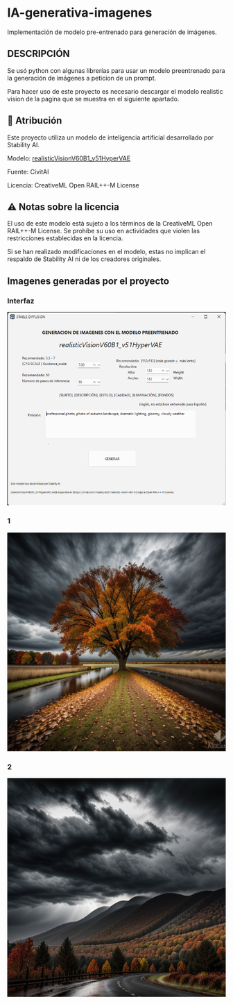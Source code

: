 # IA-generativa-imagenes
Implementación de modelo pre-entrenado para generación de imágenes.

## DESCRIPCIÓN
Se usó python con algunas librerías para usar un modelo preentrenado para la generación de imágenes a peticion de un prompt.

Para hacer uso de este proyecto es necesario descargar el modelo realistic vision de la pagina que se muestra en el siguiente apartado.

## 📜 Atribución
Este proyecto utiliza un modelo de inteligencia artificial desarrollado por Stability AI.

Modelo: [realisticVisionV60B1_v51HyperVAE](https://civitai.com/models/4201/realistic-vision-v60-b1)

Fuente: CivitAI

Licencia: CreativeML Open RAIL++-M License

## ⚠️ Notas sobre la licencia
El uso de este modelo está sujeto a los términos de la CreativeML Open RAIL++-M License. Se prohíbe su uso en actividades que violen las restricciones establecidas en la licencia.

Si se han realizado modificaciones en el modelo, estas no implican el respaldo de Stability AI ni de los creadores originales.

## Imagenes generadas por el proyecto

### Interfaz
![EjemploApp](EjemploApp.png)

### 1
![Ejemplo](image_1.png)

### 2
![Ejemplo](image_2.png)